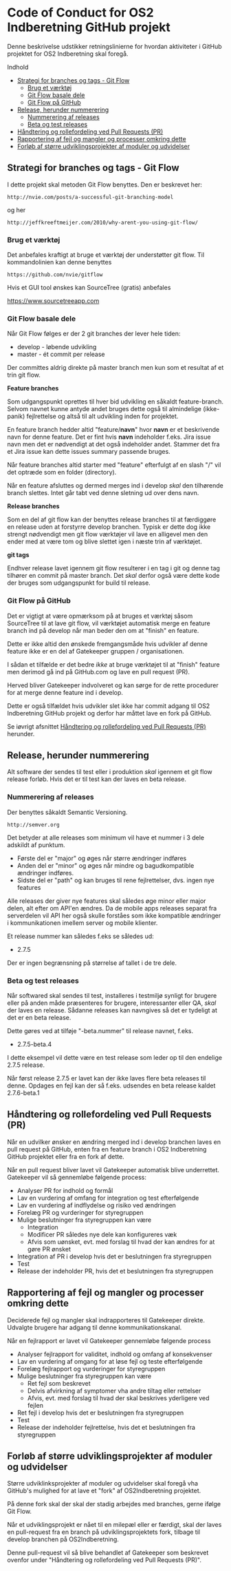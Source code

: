 # Code of Conduct for OS2 Indberetning GitHub projekt

Denne beskrivelse udstikker retningslinierne for hvordan aktiviteter i GitHub projektet for OS2 Indberetning skal foregå.

Indhold
<!-- TOC depthFrom:2 depthTo:6 withLinks:1 updateOnSave:1 orderedList:0 -->

- [Strategi for branches og tags - Git Flow](#strategi-for-branches-og-tags-git-flow)
	- [Brug et værktøj](#brug-et-vrktj)
	- [Git Flow basale dele](#git-flow-basale-dele)
	- [Git Flow på GitHub](#git-flow-p-github)
- [Release, herunder nummerering](#release-herunder-nummerering)
	- [Nummerering af releases](#nummerering-af-releases)
	- [Beta og test releases](#beta-og-test-releases)
- [Håndtering og rollefordeling ved Pull Requests (PR)](#hndtering-og-rollefordeling-ved-pull-requests-pr)
- [Rapportering af fejl og mangler og processer omkring dette](#rapportering-af-fejl-og-mangler-og-processer-omkring-dette)
- [Forløb af større udviklingsprojekter af moduler og udvidelser](#forlb-af-strre-udviklingsprojekter-af-moduler-og-udvidelser)

<!-- /TOC -->

## Strategi for branches og tags - Git Flow

I dette projekt skal metoden Git Flow benyttes. Den er beskrevet her:

    http://nvie.com/posts/a-successful-git-branching-model

og her

    http://jeffkreeftmeijer.com/2010/why-arent-you-using-git-flow/

### Brug et værktøj

Det anbefales kraftigt at bruge et værktøj der understøtter git flow. Til kommandolinien kan denne benyttes

    https://github.com/nvie/gitflow

Hvis et GUI tool ønskes kan SourceTree (gratis) anbefales

https://www.sourcetreeapp.com

### Git Flow basale dele

Når Git Flow følges er der 2 git branches der lever hele tiden:
* develop - løbende udvikling
* master - ét commit per release

Der committes aldrig direkte på master branch men kun som et resultat af et trin git flow.

**Feature branches**

Som udgangspunkt oprettes til hver bid udvikling en såkaldt feature-branch. Selvom navnet kunne antyde andet bruges dette også til almindelige (ikke-panik) fejlrettelse og altså til alt udvikling inden for projektet.

En feature branch hedder altid "feature/**navn**" hvor **navn** er et beskrivende navn for denne feature. Det er fint hvis **navn** indeholder f.eks. Jira issue navn men det er nødvendigt at det også indeholder andet. Stammer det fra et Jira issue kan dette issues summary passende bruges.

Når feature branches altid starter med "feature" efterfulgt af en slash "/" vil det optræde som en folder (directory).

Når en feature afsluttes og dermed merges ind i develop *skal* den tilhørende branch slettes. Intet går tabt ved denne sletning ud over dens navn.

**Release branches**

Som en del af git flow kan der benyttes release branches til at færdiggøre en release uden at forstyrre develop branchen. Typisk er dette dog ikke strengt nødvendigt men git flow værktøjer vil lave en alligevel men den ender med at være tom og blive slettet igen i næste trin af værktøjet.

**git tags**

Endhver release lavet igennem git flow resulterer i en tag i git og denne tag tilhører en commit på master branch. Det *skal* derfor også være dette kode der bruges som udgangspunkt for build til release.

### Git Flow på GitHub

Det er vigtigt at være opmærksom på at bruges et værktøj såsom SourceTree til at lave git flow, vil værktøjet automatisk merge en feature branch ind på develop når man beder den om at "finish" en feature.

Dette er ikke altid den ønskede fremgangsmåde hvis udvikler af denne feature ikke er en del af Gatekeeper gruppen / organisationen.

I sådan et tilfælde er det bedre *ikke* at bruge værktøjet til at "finish" feature men derimod gå ind på GitHub.com og lave en pull request (PR).

Herved bliver Gatekeeper indvolveret og kan sørge for de rette procedurer for at merge denne feature ind i develop.

Dette er også tilfældet hvis udvikler slet ikke har commit adgang til OS2 Indberetning GitHub projekt og derfor har måttet lave en fork på GitHub.

Se iøvrigt afsnittet [Håndtering og rollefordeling ved Pull Requests (PR)](#hndtering-og-rollefordeling-ved-pull-requests-pr) herunder.

## Release, herunder nummerering

Alt software der sendes til test eller i produktion *skal* igennem et git flow release forløb. Hvis det er til test kan der laves en beta release.

### Nummerering af releases

Der benyttes såkaldt Semantic Versioning.

    http://semver.org

Det betyder at alle releases som minimum vil have et nummer i 3 dele adskildt af punktum.
* Første del er "major" og øges når større ændringer indføres
* Anden del er "minor" og øges når mindre og bagudkompatible ændringer indføres.
* Sidste del er "path" og kan bruges til rene fejlrettelser, dvs. ingen nye features

Alle releases der giver nye features skal således øge minor eller major delen, alt efter om API'en ændres. Da de mobile apps releases separat fra serverdelen vil API her også skulle forståes som ikke kompatible ændringer i kommunikationen imellem server og mobile klienter.

Et release nummer kan således f.eks se således ud:
* 2.7.5

Der er ingen begrænsning på størrelse af tallet i de tre dele.

### Beta og test releases

Når softwared skal sendes til test, installeres i testmiljø synligt for brugere eller på anden måde præsenteres for brugere, interessanter eller QA, *skal* der laves en release. Sådanne releases kan navngives så det er tydeligt at det er en beta release.

Dette gøres ved at tilføje "-beta.nummer" til release navnet, f.eks.
* 2.7.5-beta.4

I dette eksempel vil dette være en test release som leder op til den endelige 2.7.5 release.

Når først release 2.7.5 er lavet kan der ikke laves flere beta releases til denne. Opdages en fejl kan der så f.eks. udsendes en beta release kaldet 2.7.6-beta.1


## Håndtering og rollefordeling ved Pull Requests (PR)

Når en udvilker ønsker en ændring merged ind i develop branchen laves en pull request på GitHub, enten fra en feature branch i OS2 Indberetning GitHub projektet eller fra en fork af dette.

Når en pull request bliver lavet vil Gatekeeper automatisk blive underrettet. Gatekeeper vil så gennemløbe følgende process:
* Analyser PR for indhold og formål
* Lav en vurdering af omfang for integration og test efterfølgende
* Lav en vurdering af indflydelse og risiko ved ændringen
* Forelæg PR og vurderinger for styregruppen
* Mulige beslutninger fra styregruppen kan være
  - Integration
  - Modificer PR således nye dele kan konfigureres væk
  - Afvis som uønsket, evt. med forslag til hvad der kan ændres for at gøre PR ønsket
* Integration af PR i develop hvis det er beslutningen fra styregruppen
* Test
* Release der indeholder PR, hvis det et beslutningen fra styregruppen

## Rapportering af fejl og mangler og processer omkring dette

Deciderede fejl og mangler skal indrapporteres til Gatekeeper direkte. Udvalgte brugere har adgang til denne kommunikationskanal.

Når en fejlrapport er lavet vil Gatekeeper gennemløbe følgende process
* Analyser fejlrapport for validitet, indhold og omfang af konsekvenser
* Lav en vurdering af omgang for at løse fejl og teste efterfølgende
* Forelæg fejlrapport og vurderinger for styregruppen
* Mulige beslutninger fra styregruppen kan være
    - Ret fejl som beskrevet
    - Delvis afvirkning af symptomer vha andre tiltag eller rettelser
    - Afvis, evt. med forslag til hvad der skal beskrives yderligere ved fejlen
* Ret fejl i develop hvis det er beslutningen fra styregruppen
* Test
* Release der indeholder fejlrettelse, hvis det et beslutningen fra styregruppen

## Forløb af større udviklingsprojekter af moduler og udvidelser

Større udviklinksprojekter af moduler og udvidelser skal foregå vha GitHub's mulighed for at lave et "fork" af OS2Indberetning projektet.

På denne fork skal der skal der stadig arbejdes med branches, gerne ifølge Git Flow.

Når et udviklingsprojekt er nået til en milepæl eller er færdigt, skal der laves en pull-request fra en branch på udviklingsprojektets fork, tilbage til develop branchen på OS2Indberetning.

Denne pull-request vil så blive behandlet af Gatekeeper som beskrevet ovenfor under "Håndtering og rollefordeling ved Pull Requests (PR)".
